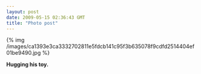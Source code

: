```yaml
---
layout: post
date: 2009-05-15 02:36:43 GMT
title: "Photo post"
---
```

{% img /images/ca1393e3ca3332702811e5fdcb141c95f3b635078f9cdfd2514404ef01be9490.jpg %}

<b>Hugging his toy.</b>